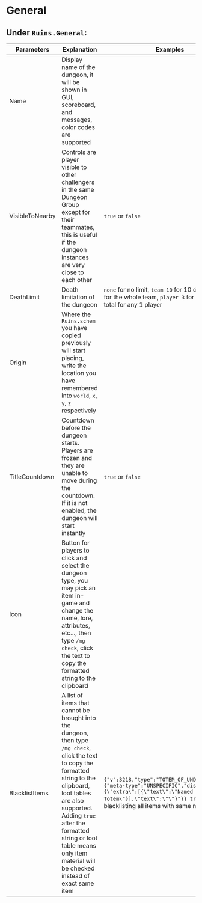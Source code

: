 # General

## **Under `Ruins.General`:**

| Parameters      | Explanation                                                                                                                                                                                                                                                                                              | Examples                                                                                                                                                                                              |
| --------------- | -------------------------------------------------------------------------------------------------------------------------------------------------------------------------------------------------------------------------------------------------------------------------------------------------------- | ----------------------------------------------------------------------------------------------------------------------------------------------------------------------------------------------------- |
| Name            | Display name of the dungeon, it will be shown in GUI, scoreboard, and messages, color codes are supported                                                                                                                                                                                                |                                                                                                                                                                                                       |
| VisibleToNearby | Controls are player visible to other challengers in the same Dungeon Group except for their teammates, this is useful if the dungeon instances are very close to each other                                                                                                                              | `true` or `false`                                                                                                                                                                                     |
| DeathLimit      | Death limitation of the dungeon                                                                                                                                                                                                                                                                          | `none` for no limit, `team 10` for 10 deaths in total for the whole team, `player 3` for 3 deaths in total for any 1 player                                                                           |
| Origin          | Where the `Ruins.schem` you have copied previously will start placing, write the location you have remembered into `world`, `x`, `y`, `z` respectively                                                                                                                                                   |                                                                                                                                                                                                       |
| TitleCountdown  | Countdown before the dungeon starts. Players are frozen and they are unable to move during the countdown. If it is not enabled, the dungeon will start instantly                                                                                                                                         | `true` or `false`                                                                                                                                                                                     |
| Icon            | Button for players to click and select the dungeon type, you may pick an item in-game and change the name, lore, attributes, etc..., then type `/mg check`, click the text to copy the formatted string to the clipboard                                                                                 |                                                                                                                                                                                                       |
| BlacklistItems  | A list of items that cannot be brought into the dungeon, then type `/mg check`, click the text to copy the formatted string to the clipboard, loot tables are also supported. Adding `true` after the formatted string or loot table means only item material will be checked instead of exact same item | `{"v":3218,"type":"TOTEM_OF_UNDYING","meta":{"meta-type":"UNSPECIFIC","display-name":"{\"extra\":[{\"text\":\"Named Totem\"}],\"text\":\"\"}"}} true` means blacklisting all items with same material |
